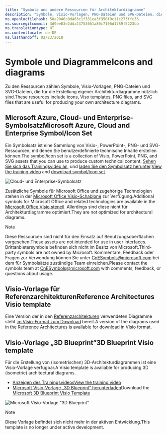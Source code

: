 ```yaml
---
title: "Symbole und andere Ressourcen für Architekturdiagramme"
description: "Symbole, Visio-Vorlagen, PNG-Dateien und SVG-Dateien, die für die Erstellung eigener Architekturdiagramme nützlich sind"
ms.openlocfilehash: 58a2046c0d463c1f331ea3f950f0c11c273ffc36
ms.sourcegitcommit: 3d9ee03e2dda23753661a80c7106d1789f5223bb
ms.translationtype: HT
ms.contentlocale: de-DE
ms.lasthandoff: 02/23/2018
---
```

# <a name="icons-and-diagrams"></a><span data-ttu-id="a82cb-103">Symbole und Diagramme</span><span class="sxs-lookup"><span data-stu-id="a82cb-103">Icons and diagrams</span></span>

<span data-ttu-id="a82cb-104">Zu den Ressourcen zählen Symbole, Visio-Vorlagen, PNG-Dateien und SVG-Dateien, die für die Erstellung eigener Architekturdiagramme nützlich sind.</span><span class="sxs-lookup"><span data-stu-id="a82cb-104">These resources include icons, Viso templates, PNG files, and SVG files that are useful for producing your own architecture diagrams.</span></span>

## <a name="microsoft-azure-cloud-and-enterprise-symbolicon-set"></a><span data-ttu-id="a82cb-105">Microsoft Azure, Cloud- und Enterprise-Symbolsatz</span><span class="sxs-lookup"><span data-stu-id="a82cb-105">Microsoft Azure, Cloud and Enterprise Symbol/Icon Set</span></span>

<span data-ttu-id="a82cb-106">Ein Symbolsatz ist eine Sammlung von Visio-, PowerPoint-, PNG- und SVG-Ressourcen, mit denen Sie benutzerdefinierte technische Inhalte erstellen können.</span><span class="sxs-lookup"><span data-stu-id="a82cb-106">The symbol/icon set is a collection of Visio, PowerPoint, PNG, and SVG assets that you can use to produce custom technical content.</span></span>
<span data-ttu-id="a82cb-107">[Sehen Sie sich das Trainingsvideo an](http://aka.ms/CnESymbolsVideo), und [laden Sie den Symbolsatz herunter](http://aka.ms/CnESymbols).</span><span class="sxs-lookup"><span data-stu-id="a82cb-107">[View the training video](http://aka.ms/CnESymbolsVideo) and [download symbol/icon set](http://aka.ms/CnESymbols).</span></span> 

![Cloud- und Enterprise-Symbolsatz](./_images/CnESymbols.png)

<span data-ttu-id="a82cb-109">Zusätzliche Symbole für Microsoft Office und zugehörige Technologien stehen in der [Microsoft Office Visio-Schablone](http://www.microsoft.com/download/details.aspx?id=35772) zur Verfügung.</span><span class="sxs-lookup"><span data-stu-id="a82cb-109">Additional symbols for Microsoft Office and related technologies are available in the [Microsoft Office Visio stencil](http://www.microsoft.com/download/details.aspx?id=35772).</span></span> <span data-ttu-id="a82cb-110">Allerdings sind diese nicht für Architekturdiagramme optimiert.</span><span class="sxs-lookup"><span data-stu-id="a82cb-110">They are not optimized for architectural diagrams.</span></span>   

> [!NOTE]
> <span data-ttu-id="a82cb-111">Diese Ressourcen sind nicht für den Einsatz auf Benutzungsoberflächen vorgesehen.</span><span class="sxs-lookup"><span data-stu-id="a82cb-111">These assets are not intended for use in user interfaces.</span></span> <span data-ttu-id="a82cb-112">Drittanbietersymbole befinden sich nicht im Besitz von Microsoft.</span><span class="sxs-lookup"><span data-stu-id="a82cb-112">Third-party symbols are not owned by Microsoft.</span></span>
> <span data-ttu-id="a82cb-113">Kommentare, Feedback oder Fragen zur Verwendung können Sie unter [CnESymbols@microsoft.com](mailto:CnESymbols@microsoft.com) bei dem für Symbolsätze zuständige Team einreichen.</span><span class="sxs-lookup"><span data-stu-id="a82cb-113">Please contact the symbols team at [CnESymbols@microsoft.com](mailto:CnESymbols@microsoft.com) with comments, feedback, or questions about usage.</span></span>

## <a name="reference-architectures-visio-template"></a><span data-ttu-id="a82cb-114">Visio-Vorlage für Referenzarchitekturen</span><span class="sxs-lookup"><span data-stu-id="a82cb-114">Reference Architectures Visio template</span></span> 

<span data-ttu-id="a82cb-115">Eine Version der in den [Referenzarchitekturen](../reference-architectures/index.md) verwendeten Diagramme steht [im Visio-Format zum Download](https://aka.ms/arch-diagrams) bereit.</span><span class="sxs-lookup"><span data-stu-id="a82cb-115">A version of the diagrams used in the [Reference Architectures](../reference-architectures/index.md) is available for [download in Visio format](https://aka.ms/arch-diagrams).</span></span>

## <a name="3d-blueprint-visio-template"></a><span data-ttu-id="a82cb-116">Visio-Vorlage „3D Blueprint“</span><span class="sxs-lookup"><span data-stu-id="a82cb-116">3D Blueprint Visio template</span></span>

<span data-ttu-id="a82cb-117">Für die Erstellung von (isometrischen) 3D-Architekturdiagrammen ist eine Visio-Vorlage verfügbar.</span><span class="sxs-lookup"><span data-stu-id="a82cb-117">A Visio template is avaliable for producing 3D (isometric) architectural diagrams.</span></span>

- [<span data-ttu-id="a82cb-118">Anzeigen des Trainingsvideos</span><span class="sxs-lookup"><span data-stu-id="a82cb-118">View the training video</span></span>](http://aka.ms/3dBlueprintTemplateVideo) 
- <span data-ttu-id="a82cb-119">[Microsoft Visio-Vorlage „3D Blueprint“ herunterladen](http://aka.ms/3DBlueprintTemplate)</span><span class="sxs-lookup"><span data-stu-id="a82cb-119">Download the [Microsoft 3D Blueprint Visio Template](http://aka.ms/3DBlueprintTemplate)</span></span>

![Microsoft Visio-Vorlage "3D Blueprint"](./_images/3DBlueprintVisioTemplate.png)

> [!NOTE]
> <span data-ttu-id="a82cb-121">Diese Vorlage befindet sich nicht mehr in der aktiven Entwicklung.</span><span class="sxs-lookup"><span data-stu-id="a82cb-121">This template is no longer under active development.</span></span>
